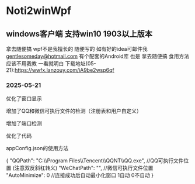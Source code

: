 # Noti2winWpf

## windows客户端 支持win10 1903以上版本

拿去随便搞 wpf不是我擅长的 随便写的 如有好的idea可邮件我  gentlesomeday@hotmail.com
有个配套的Android库 也是 拿去随便搞
食用方法  应该不用我教  一看就明白
下载地址(05-21):https://wwfx.lanzouy.com/iA9be2wsp6qf

### 2025-05-21

优化了窗口显示

增加了QQ和微信可执行文件的检测（注册表和用户自定义）

增加了端口检测

优化了代码

appConfig.json的使用方法

{
  "QQPath": "C:\\\Program Files\\\Tencent\\\QQNT\\\QQ.exe",  //QQ可执行文件位置 (注意双反斜杠转义)
  "WeChatPath": "",   //微信可执行文件位置
  "AutoMinimize": 0    //连接成功后自动最小化窗口 1自动  0不自动
}
